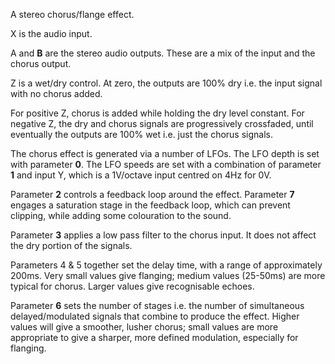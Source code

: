 
A stereo chorus/flange effect.

X is the audio input.

A and **B** are the stereo audio outputs. These are a mix of the input and the chorus output.

Z is a wet/dry control. At zero, the outputs are 100% dry i.e. the input signal with no chorus added.

For positive Z, chorus is added while holding the dry level constant. For negative Z, the dry and chorus signals are
progressively crossfaded, until eventually the outputs are 100% wet i.e. just the chorus signals.

The chorus effect is generated via a number of LFOs. The LFO depth is set with parameter **0**. The LFO speeds are set with
a combination of parameter **1** and input Y, which is a 1V/octave input centred on 4Hz for 0V.

Parameter **2** controls a feedback loop around the effect. Parameter **7** engages a saturation stage in the feedback loop,
which can prevent clipping, while adding some colouration to the sound.

Parameter **3** applies a low pass filter to the chorus input. It does not affect the dry portion of the signals.

Parameters 4 & 5 together set the delay time, with a range of approximately 200ms. Very small values give flanging;
medium values
(25-50ms) are more typical for chorus. Larger values give recognisable echoes.

Parameter **6** sets the number of stages i.e. the number of simultaneous delayed/modulated signals that combine to produce
the effect. Higher values will give a smoother, lusher chorus; small values are more appropriate to give a sharper, more
defined modulation, especially for flanging.

